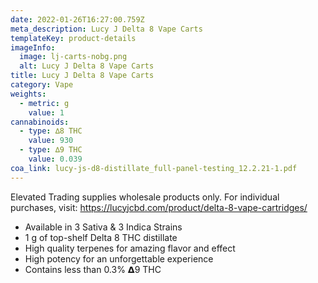 ```yaml
---
date: 2022-01-26T16:27:00.759Z
meta_description: Lucy J Delta 8 Vape Carts
templateKey: product-details
imageInfo:
  image: lj-carts-nobg.png
  alt: Lucy J Delta 8 Vape Carts
title: Lucy J Delta 8 Vape Carts
category: Vape
weights:
  - metric: g
    value: 1
cannabinoids:
  - type: ∆8 THC
    value: 930
  - type: ∆9 THC
    value: 0.039
coa_link: lucy-js-d8-distillate_full-panel-testing_12.2.21-1.pdf
---
```

Elevated Trading supplies wholesale products only. For individual purchases, visit: https://lucyjcbd.com/product/delta-8-vape-cartridges/

* Available in 3 Sativa & 3 Indica Strains
* 1 g of top-shelf Delta 8 THC distillate
* High quality terpenes for amazing flavor and effect
* High potency for an unforgettable experience
* Contains less than 0.3% 𝝙9 THC